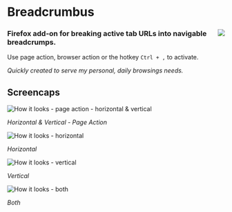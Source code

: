 # Breadcrumbus

### [<img align="right" src="https://addons.cdn.mozilla.net/static/img/addons-buttons/AMO-button_2.png">](https://addons.mozilla.org/firefox/addon/breadcrumbus) Firefox add-on for breaking active tab URLs into navigable breadcrumps.

Use page action, browser action or the hotkey `Ctrl + ,` to activate.

*Quickly created to serve my personal, daily browsings needs.*

## Screencaps
![How it looks - page action - horizontal & vertical](https://raw.githubusercontent.com/jokokko/breadcrumbus/master/misc/screencap_pageaction_horizontalvertical.png)

*Horizontal & Vertical - Page Action*

![How it looks - horizontal](https://raw.githubusercontent.com/jokokko/breadcrumbus/master/misc/screencap_horizontal.png)

*Horizontal*

![How it looks - vertical](https://raw.githubusercontent.com/jokokko/breadcrumbus/master/misc/screencap_vertical.png)

*Vertical*

![How it looks - both](https://raw.githubusercontent.com/jokokko/breadcrumbus/master/misc/screencap_horizontalandvertical.png)

*Both*